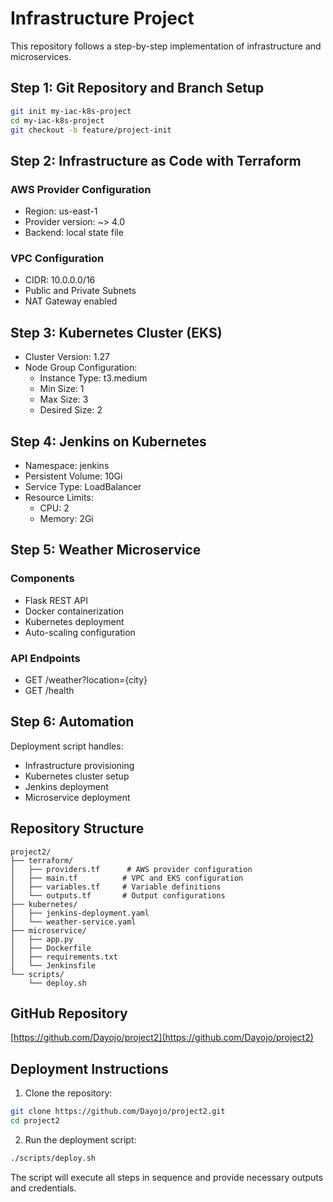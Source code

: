 # Infrastructure Project

This repository follows a step-by-step implementation of infrastructure and microservices.

## Step 1: Git Repository and Branch Setup

```bash
git init my-iac-k8s-project
cd my-iac-k8s-project
git checkout -b feature/project-init
```

## Step 2: Infrastructure as Code with Terraform

### AWS Provider Configuration
- Region: us-east-1
- Provider version: ~> 4.0
- Backend: local state file

### VPC Configuration
- CIDR: 10.0.0.0/16
- Public and Private Subnets
- NAT Gateway enabled

## Step 3: Kubernetes Cluster (EKS)

- Cluster Version: 1.27
- Node Group Configuration:
  - Instance Type: t3.medium
  - Min Size: 1
  - Max Size: 3
  - Desired Size: 2

## Step 4: Jenkins on Kubernetes

- Namespace: jenkins
- Persistent Volume: 10Gi
- Service Type: LoadBalancer
- Resource Limits:
  - CPU: 2
  - Memory: 2Gi

## Step 5: Weather Microservice

### Components
- Flask REST API
- Docker containerization
- Kubernetes deployment
- Auto-scaling configuration

### API Endpoints
- GET /weather?location={city}
- GET /health

## Step 6: Automation

Deployment script handles:
- Infrastructure provisioning
- Kubernetes cluster setup
- Jenkins deployment
- Microservice deployment

## Repository Structure
```
project2/
├── terraform/
│   ├── providers.tf      # AWS provider configuration
│   ├── main.tf          # VPC and EKS configuration
│   ├── variables.tf     # Variable definitions
│   └── outputs.tf       # Output configurations
├── kubernetes/
│   ├── jenkins-deployment.yaml
│   └── weather-service.yaml
├── microservice/
│   ├── app.py
│   ├── Dockerfile
│   ├── requirements.txt
│   └── Jenkinsfile
└── scripts/
    └── deploy.sh
```

## GitHub Repository
[https://github.com/Dayojo/project2](https://github.com/Dayojo/project2)

## Deployment Instructions

1. Clone the repository:
```bash
git clone https://github.com/Dayojo/project2.git
cd project2
```

2. Run the deployment script:
```bash
./scripts/deploy.sh
```

The script will execute all steps in sequence and provide necessary outputs and credentials.
